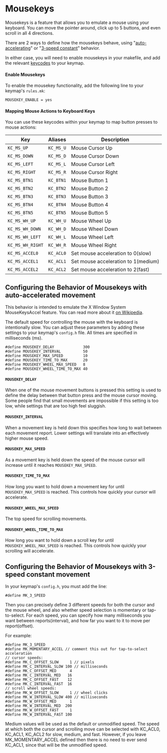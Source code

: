 # Mousekeys


Mousekeys is a feature that allows you to emulate a mouse using your keyboard. You can move the pointer around, click up to 5 buttons, and even scroll in all 4 directions.

There are 2 ways to define how the mousekeys behave, using "[auto-accelerating](#configuring-the-behavior-of-mousekeys-with-auto-accelerated-movement)" or "[3-speed constant](#configuring-the-behavior-of-mousekeys-with-3-speed-constant-movement)" behavior.

In either case, you will need to enable mousekeys in your makefile,
and add the relevant [keycodes](#mapping-mouse-actions-to-keyboard-keys) to your keymap.

#### Enable Mousekeys

To enable the mousekey functionality, add the following line to your keymap's `rules.mk`:

```
MOUSEKEY_ENABLE = yes
```

#### Mapping Mouse Actions to Keyboard Keys

You can use these keycodes within your keymap to map button presses to mouse actions:

|Key             |Aliases  |Description                        |
|----------------|---------|-----------------------------------|
|`KC_MS_UP`      |`KC_MS_U`|Mouse Cursor Up                    |
|`KC_MS_DOWN`    |`KC_MS_D`|Mouse Cursor Down                  |
|`KC_MS_LEFT`    |`KC_MS_L`|Mouse Cursor Left                  |
|`KC_MS_RIGHT`   |`KC_MS_R`|Mouse Cursor Right                 |
|`KC_MS_BTN1`    |`KC_BTN1`|Mouse Button 1                     |
|`KC_MS_BTN2`    |`KC_BTN2`|Mouse Button 2                     |
|`KC_MS_BTN3`    |`KC_BTN3`|Mouse Button 3                     |
|`KC_MS_BTN4`    |`KC_BTN4`|Mouse Button 4                     |
|`KC_MS_BTN5`    |`KC_BTN5`|Mouse Button 5                     |
|`KC_MS_WH_UP`   |`KC_WH_U`|Mouse Wheel Up                     |
|`KC_MS_WH_DOWN` |`KC_WH_D`|Mouse Wheel Down                   |
|`KC_MS_WH_LEFT` |`KC_WH_L`|Mouse Wheel Left                   |
|`KC_MS_WH_RIGHT`|`KC_WH_R`|Mouse Wheel Right                  |
|`KC_MS_ACCEL0`  |`KC_ACL0`|Set mouse acceleration to 0(slow)  |
|`KC_MS_ACCEL1`  |`KC_ACL1`|Set mouse acceleration to 1(medium)|
|`KC_MS_ACCEL2`  |`KC_ACL2`|Set mouse acceleration to 2(fast)  |


## Configuring the Behavior of Mousekeys with auto-accelerated movement

This behavior is intended to emulate the X Window System MouseKeysAccel feature. You can read more about it [on Wikipedia](https://en.wikipedia.org/wiki/Mouse_keys).

The default speed for controlling the mouse with the keyboard is intentionally slow. You can adjust these parameters by adding these settings to your keymap's `config.h` file. All times are specified in milliseconds (ms).

```
#define MOUSEKEY_DELAY             300
#define MOUSEKEY_INTERVAL          50
#define MOUSEKEY_MAX_SPEED         10
#define MOUSEKEY_TIME_TO_MAX       20
#define MOUSEKEY_WHEEL_MAX_SPEED   8
#define MOUSEKEY_WHEEL_TIME_TO_MAX 40
```

#### `MOUSEKEY_DELAY`

When one of the mouse movement buttons is pressed this setting is used to define the delay between that button press and the mouse cursor moving. Some people find that small movements are impossible if this setting is too low, while settings that are too high feel sluggish.

#### `MOUSEKEY_INTERVAL`

When a movement key is held down this specifies how long to wait between each movement report. Lower settings will translate into an effectively higher mouse speed.

#### `MOUSEKEY_MAX_SPEED`

As a movement key is held down the speed of the mouse cursor will increase until it reaches `MOUSEKEY_MAX_SPEED`.

#### `MOUSEKEY_TIME_TO_MAX`

How long you want to hold down a movement key for until `MOUSEKEY_MAX_SPEED` is reached. This controls how quickly your cursor will accelerate.

#### `MOUSEKEY_WHEEL_MAX_SPEED`

The top speed for scrolling movements.

#### `MOUSEKEY_WHEEL_TIME_TO_MAX`

How long you want to hold down a scroll key for until `MOUSEKEY_WHEEL_MAX_SPEED` is reached. This controls how quickly your scrolling will accelerate.


## Configuring the Behavior of Mousekeys with 3-speed constant movement

In your keymap's `config.h`, you must add the line:
```
#define MK_3_SPEED
```
Then you can precisely define 3 different speeds for both the cursor and the mouse wheel, and also whether speed selection is momentary or tap-to-select.
For each speed, you can specify how many milliseconds you want between reports(interval), and how far you want to it to move per report(offset).

For example:

```
#define MK_3_SPEED
#define MK_MOMENTARY_ACCEL // comment this out for tap-to-select acceleration
// cursor speeds:
#define MK_C_OFFSET_SLOW     1 // pixels
#define MK_C_INTERVAL_SLOW 100 // milliseconds
#define MK_C_OFFSET_MED      4
#define MK_C_INTERVAL_MED   16
#define MK_C_OFFSET_FAST    12
#define MK_C_INTERVAL_FAST  16
// scroll wheel speeds:
#define MK_W_OFFSET_SLOW     1 // wheel clicks
#define MK_W_INTERVAL_SLOW 400 // milliseconds
#define MK_W_OFFSET_MED      1
#define MK_W_INTERVAL_MED  200
#define MK_W_OFFSET_FAST     1
#define MK_W_INTERVAL_FAST 100
```

Medium values will be used as the default or unmodified speed.
The speed at which both the cursor and scrolling move can be selected with KC_ACL0, KC_ACL1, KC_ACL2 for slow, medium, and fast. However, if you leave MK_MOMENTARY_ACCEL defined then there is no need to ever send KC_ACL1, since that will be the unmodified speed.
